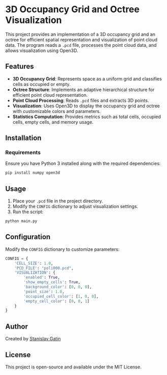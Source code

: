 # 3D Occupancy Grid and Octree Visualization

This project provides an implementation of a 3D occupancy grid and an octree for efficient spatial representation and visualization of point cloud data. The program reads a `.pcd` file, processes the point cloud data, and allows visualization using Open3D.

## Features
- **3D Occupancy Grid**: Represents space as a uniform grid and classifies cells as occupied or empty.
- **Octree Structure**: Implements an adaptive hierarchical structure for efficient point cloud representation.
- **Point Cloud Processing**: Reads `.pcd` files and extracts 3D points.
- **Visualization**: Uses Open3D to display the occupancy grid and octree with customizable colors and parameters.
- **Statistics Computation**: Provides metrics such as total cells, occupied cells, empty cells, and memory usage.

## Installation
### Requirements
Ensure you have Python 3 installed along with the required dependencies:
```sh
pip install numpy open3d
```

## Usage
1. Place your `.pcd` file in the project directory.
2. Modify the `CONFIG` dictionary to adjust visualization settings.
3. Run the script:
```sh
python main.py
```

## Configuration
Modify the `CONFIG` dictionary to customize parameters:
```python
CONFIG = {
    'CELL_SIZE': 1.0,
    'PCD_FILE': "poli000.pcd",
    'VISUALIZATION': {
        'enabled': True,
        'show_empty_cells': True,
        'background_color': [0, 0, 0],
        'point_size': 1.0,
        'occupied_cell_color': [1, 0, 0],
        'empty_cell_color': [0, 0, 1]
    }
}
```

## Author
Created by [Stanislav Gatin](https://github.com/stas-gatin)

## License
This project is open-source and available under the MIT License.

